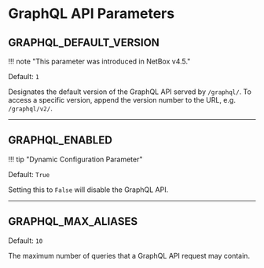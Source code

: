 # GraphQL API Parameters

## GRAPHQL_DEFAULT_VERSION

!!! note "This parameter was introduced in NetBox v4.5."

Default: `1`

Designates the default version of the GraphQL API served by `/graphql/`. To access a specific version, append the version number to the URL, e.g. `/graphql/v2/`.

---

## GRAPHQL_ENABLED

!!! tip "Dynamic Configuration Parameter"

Default: `True`

Setting this to `False` will disable the GraphQL API.

---

## GRAPHQL_MAX_ALIASES

Default: `10`

The maximum number of queries that a GraphQL API request may contain.
